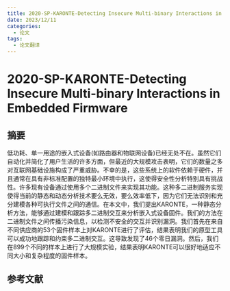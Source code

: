 ```yaml
---
title: 2020-SP-KARONTE-Detecting Insecure Multi-binary Interactions in Embedded Firmware.pdf
date: 2023/12/11
categories:
  - 论文
tags:
  - 论文翻译
---
```

# 2020-SP-KARONTE-Detecting Insecure Multi-binary Interactions in Embedded Firmware

## 摘要
低功耗、单一用途的嵌入式设备(如路由器和物联网设备)已经无处不在。虽然它们自动化并简化了用户生活的许多方面，但最近的大规模攻击表明，它们的数量之多对互联网基础设施构成了严重威胁。不幸的是，这些系统上的软件依赖于硬件，并且通常在具有非标准配置的独特最小环境中执行，这使得安全性分析特别具有挑战性。许多现有设备通过使用多个二进制文件来实现其功能。这种多二进制服务实现使得当前的静态和动态分析技术要么无效，要么效率低下，因为它们无法识别和充分建模各种可执行文件之间的通信。在本文中，我们提出KARONTE，一种静态分析方法，能够通过建模和跟踪多二进制交互来分析嵌入式设备固件。我们的方法在二进制文件之间传播污染信息，以检测不安全的交互并识别漏洞。我们首先在来自不同供应商的53个固件样本上对KARONTE进行了评估，结果表明我们的原型工具可以成功地跟踪和约束多二进制交互。这导致发现了46个零日漏洞。然后，我们在899个不同的样本上进行了大规模实验，结果表明KARONTE可以很好地适应不同大小和复杂程度的固件样本。





## 参考文献

